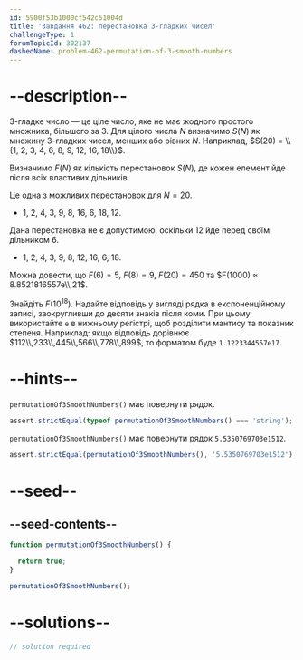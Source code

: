 ```yaml
---
id: 5900f53b1000cf542c51004d
title: 'Завдання 462: перестановка 3-гладких чисел'
challengeType: 1
forumTopicId: 302137
dashedName: problem-462-permutation-of-3-smooth-numbers
---
```


# --description--

3-гладке число — це ціле число, яке не має жодного простого множника, більшого за 3. Для цілого числа $N$ визначимо $S(N)$ як множину 3-гладких чисел, менших або рівних $N$. Наприклад, $S(20) = \\{1, 2, 3, 4, 6, 8, 9, 12, 16, 18\\}$.

Визначимо $F(N)$ як кількість перестановок $S(N)$, де кожен елемент йде після всіх властивих дільників.

Це одна з можливих перестановок для $N = 20$.

-   1, 2, 4, 3, 9, 8, 16, 6, 18, 12.

Дана перестановка не є допустимою, оскільки 12 йде перед своїм дільником 6.

-   1, 2, 4, 3, 9, 8, 12, 16, 6, 18.

Можна довести, що $F(6) = 5$, $F(8) = 9$, $F(20) = 450$ та $F(1000) ≈ 8.8521816557e\\,21$.

Знайдіть $F({10}^{18})$. Надайте відповідь у вигляді рядка в експоненційному записі, заокругливши до десяти знаків після коми. При цьому використайте `e` в нижньому регістрі, щоб розділити мантису та показник степеня. Наприклад: якщо відповідь дорівнює $112\\,233\\,445\\,566\\,778\\,899$, то форматом буде `1.1223344557e17`.

# --hints--

`permutationOf3SmoothNumbers()` має повернути рядок.

```js
assert.strictEqual(typeof permutationOf3SmoothNumbers() === 'string');
```

`permutationOf3SmoothNumbers()` має повернути рядок `5.5350769703e1512`.

```js
assert.strictEqual(permutationOf3SmoothNumbers(), '5.5350769703e1512');
```

# --seed--

## --seed-contents--

```js
function permutationOf3SmoothNumbers() {

  return true;
}

permutationOf3SmoothNumbers();
```

# --solutions--

```js
// solution required
```
